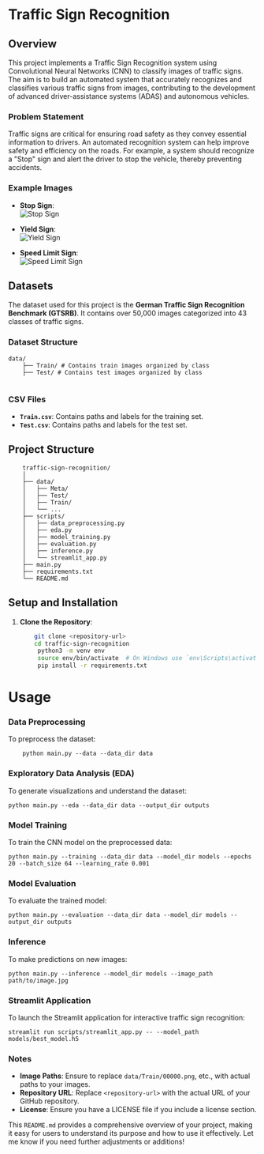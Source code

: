 # Traffic Sign Recognition

## Overview 
This project implements a Traffic Sign Recognition system using Convolutional Neural Networks (CNN) to classify images of traffic signs. The aim is to build an automated system that accurately recognizes and classifies various traffic signs from images, contributing to the development of advanced driver-assistance systems (ADAS) and autonomous vehicles.

### Problem Statement
Traffic signs are critical for ensuring road safety as they convey essential information to drivers. An automated recognition system can help improve safety and efficiency on the roads. For example, a system should recognize a "Stop" sign and alert the driver to stop the vehicle, thereby preventing accidents.

### Example Images
- **Stop Sign**:  
  ![Stop Sign](data/Test/00111.png)

- **Yield Sign**:  
  ![Yield Sign](data/Test/00120.png)

- **Speed Limit Sign**:  
  ![Speed Limit Sign](data/Test/00122.png)

## Datasets
The dataset used for this project is the **German Traffic Sign Recognition Benchmark (GTSRB)**. It contains over 50,000 images categorized into 43 classes of traffic signs.

### Dataset Structure
```
data/ 
    ├── Train/ # Contains train images organized by class
    ├── Test/ # Contains test images organized by class
    
```
### CSV Files
- **`Train.csv`**: Contains paths and labels for the training set.
- **`Test.csv`**: Contains paths and labels for the test set.

## Project Structure

```
    traffic-sign-recognition/
    │
    ├── data/
    │   ├── Meta/
    │   ├── Test/
    │   ├── Train/
    │   └── ...
    ├── scripts/
    │   ├── data_preprocessing.py
    │   ├── eda.py
    │   ├── model_training.py
    │   ├── evaluation.py
    │   ├── inference.py
    │   └── streamlit_app.py
    ├── main.py
    ├── requirements.txt
    └── README.md
```

## Setup and Installation
1. **Clone the Repository**:
   ```bash
       git clone <repository-url>
       cd traffic-sign-recognition
        python3 -m venv env
        source env/bin/activate  # On Windows use `env\Scripts\activate`
        pip install -r requirements.txt

# Usage

### Data Preprocessing

To preprocess the dataset:
```
    python main.py --data --data_dir data
```

### Exploratory Data Analysis (EDA)
To generate visualizations and understand the dataset:
```
python main.py --eda --data_dir data --output_dir outputs

```

### Model Training
To train the CNN model on the preprocessed data:

```
python main.py --training --data_dir data --model_dir models --epochs 20 --batch_size 64 --learning_rate 0.001
```

### Model Evaluation
To evaluate the trained model:
```
python main.py --evaluation --data_dir data --model_dir models --output_dir outputs
```

### Inference
To make predictions on new images:

```
python main.py --inference --model_dir models --image_path path/to/image.jpg

```

### Streamlit Application
To launch the Streamlit application for interactive traffic sign recognition:

```
streamlit run scripts/streamlit_app.py -- --model_path models/best_model.h5
```


### Notes
- **Image Paths**: Ensure to replace `data/Train/00000.png`, etc., with actual paths to your images.
- **Repository URL**: Replace `<repository-url>` with the actual URL of your GitHub repository.
- **License**: Ensure you have a LICENSE file if you include a license section.

This `README.md` provides a comprehensive overview of your project, making it easy for users to understand its purpose and how to use it effectively. Let me know if you need further adjustments or additions!

